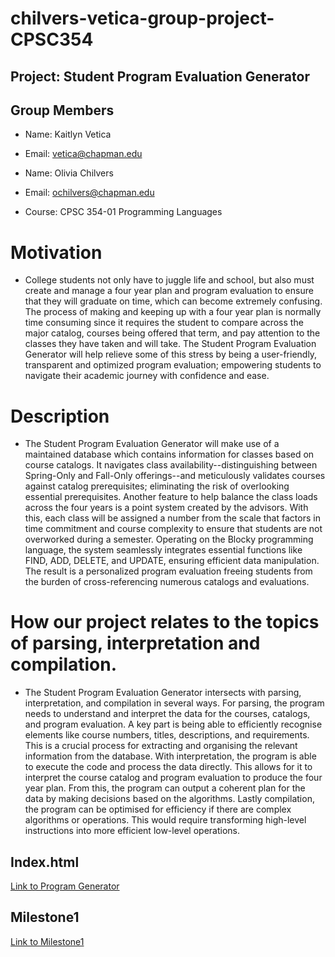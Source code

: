 # chilvers-vetica-group-project-CPSC354

## Project: Student Program Evaluation Generator

## Group Members

* Name: Kaitlyn Vetica
* Email: vetica@chapman.edu

* Name: Olivia Chilvers 
* Email: ochilvers@chapman.edu

* Course: CPSC 354-01 Programming Languages

# Motivation

* College students not only have to juggle life and school, but also must create and manage a four year plan and program evaluation to ensure that they will graduate on time, which can become extremely confusing. The process of making and keeping up with a four year plan is normally time consuming since it requires the student to compare across the major catalog, courses being offered that term, and pay attention to the classes they have taken and will take. The Student Program Evaluation Generator will help relieve some of this stress by being a user-friendly, transparent and optimized program evaluation; empowering students to navigate their academic journey with confidence and ease.

# Description

* The Student Program Evaluation Generator will make use of a maintained database which contains information for classes based on course catalogs. It navigates class availability--distinguishing between Spring-Only and Fall-Only offerings--and meticulously validates courses against catalog prerequisites; eliminating the risk of overlooking essential prerequisites. Another feature to help balance the class loads across the four years is a point system created by the advisors. With this, each class will be assigned a number from the scale that factors in time commitment and course complexity to ensure that students are not overworked during a semester. Operating on the Blocky programming language, the system seamlessly integrates essential functions like FIND, ADD, DELETE, and UPDATE, ensuring efficient data manipulation. The result is a personalized program evaluation freeing students from the burden of cross-referencing numerous catalogs and evaluations.

# How our project relates to the topics of parsing, interpretation and compilation.

* The Student Program Evaluation Generator intersects with parsing, interpretation, and compilation in several ways. For parsing, the program needs to understand and interpret the data for the courses, catalogs, and program evaluation. A key part is being able to efficiently recognise elements like course numbers, titles, descriptions, and requirements. This is a crucial process for extracting and organising the relevant information from the database. With interpretation, the program is able to execute the code and process the data directly. This allows for it to interpret the course catalog and program evaluation to produce the four year plan. From this, the program can output a coherent plan for the data by making decisions based on the algorithms. Lastly compilation, the program can be optimised for efficiency if there are complex algorithms or operations. This would require transforming high-level instructions into more efficient low-level operations.

## Index.html
[Link to Program Generator](https://odchilvers.github.io/chilvers-vetica-group-project-CPSC354/design-blocks/index.html)

## Milestone1
[Link to Milestone1](https://odchilvers.github.io/chilvers-vetica-group-project-CPSC354/milestone1/)
